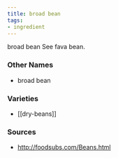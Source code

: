 ```yaml
---
title: broad bean
tags:
- ingredient
---
```

broad bean See fava bean.

### Other Names

* broad bean

### Varieties

* [[dry-beans]]

### Sources
* http://foodsubs.com/Beans.html
